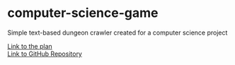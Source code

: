 # computer-science-game
Simple text-based dungeon crawler created for a computer science project

[Link to the plan](https://docs.google.com/document/d/1Aa-LcFKHoO1lyk3RRf02OZLkU3Y3JYVmRD4usYFHVLI/edit?usp=sharing "Google Docs")  
[Link to GitHub Repository](https://github.com/matthew-occleshaw/computer-science-game "Github")
